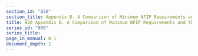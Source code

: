 ```yaml
---
section_id: "820"
section_title: Appendix B. A Comparison of Minimum NFIP Requirements and the CRS
title: 820 Appendix B. A Comparison of Minimum NFIP Requirements and the CRS
series_id: "800"
series_title: 
page_in_manual: B-1
document_depth: 2
---
```

